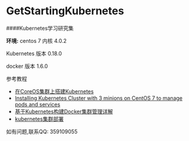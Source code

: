 # GetStartingKubernetes
####Kubernetes学习研究集

**环境:**
centos 7 内核 4.0.2

Kubernetes 版本 0.18.0

docker 版本 1.6.0

参考教程

* [在CoreOS集群上搭建Kubernetes](http://qiankunli.github.io/2015/01/29/Kubernetes_installation.html)
* [Installing Kubernetes Cluster with 3 minions on CentOS 7 to manage pods and services](http://www.severalnines.com/blog/installing-kubernetes-cluster-minions-centos7-manage-pods-services)
* [基于Kubernetes构建Docker集群管理详解](http://www.csdn.net/article/2014-12-24/2823292-Docker-Kubernetes)
* [kubernetes集群部署](http://blog.csdn.net/qingchi0/article/details/42538549)

如有问题,联系QQ: 359109055


